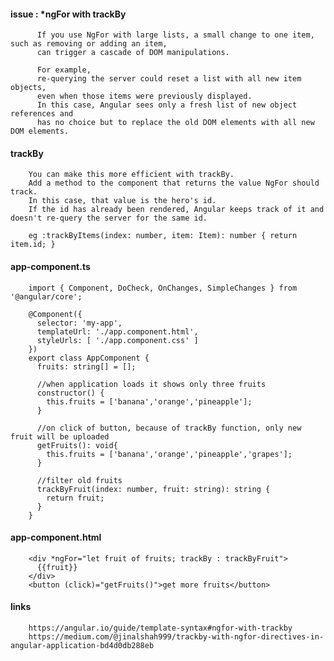 #### issue : *ngFor with trackBy

          If you use NgFor with large lists, a small change to one item, such as removing or adding an item, 
          can trigger a cascade of DOM manipulations. 

          For example, 
          re-querying the server could reset a list with all new item objects, 
          even when those items were previously displayed. 
          In this case, Angular sees only a fresh list of new object references and 
          has no choice but to replace the old DOM elements with all new DOM elements.

#### trackBy

        You can make this more efficient with trackBy. 
        Add a method to the component that returns the value NgFor should track. 
        In this case, that value is the hero's id. 
        If the id has already been rendered, Angular keeps track of it and doesn't re-query the server for the same id.
        
        eg :trackByItems(index: number, item: Item): number { return item.id; }
        
#### app-component.ts

        import { Component, DoCheck, OnChanges, SimpleChanges } from '@angular/core';

        @Component({
          selector: 'my-app',
          templateUrl: './app.component.html',
          styleUrls: [ './app.component.css' ]
        })
        export class AppComponent {
          fruits: string[] = [];
          
          //when application loads it shows only three fruits
          constructor() {
            this.fruits = ['banana','orange','pineapple'];
          }
          
          //on click of button, because of trackBy function, only new fruit will be uploaded
          getFruits(): void{
            this.fruits = ['banana','orange','pineapple','grapes'];
          }

          //filter old fruits
          trackByFruit(index: number, fruit: string): string {
            return fruit;
          }
        }
        
#### app-component.html

        <div *ngFor="let fruit of fruits; trackBy : trackByFruit">
          {{fruit}}
        </div>
        <button (click)="getFruits()">get more fruits</button>
        
        
#### links

        https://angular.io/guide/template-syntax#ngfor-with-trackby
        https://medium.com/@jinalshah999/trackby-with-ngfor-directives-in-angular-application-bd4d0db288eb
